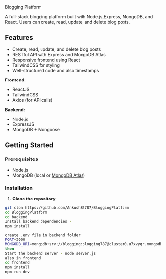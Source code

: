 Blogging Platform

A full-stack blogging platform built with Node.js,Express, MongoDB, and React. Users can create, read, update, and delete blog posts.

## Features

- Create, read, update, and delete blog posts
- RESTful API with Express and MongoDB Atlas
- Responsive frontend using React 
- TailwindCSS for styling
- Well-structured code and also timestamps 


**Frontend:**
- ReactJS 
- TailwindCSS
- Axios (for API calls)

**Backend:**
- Node.js
- ExpressJS
- MongoDB + Mongoose

## Getting Started

### Prerequisites

- Node.js
- MongoDB (local or [MongoDB Atlas](https://www.mongodb.com/cloud/atlas))

### Installation

1. **Clone the repository**

```bash
git clon https://github.com/Ankush82787/BloggingPlatform
cd BloggingPlatform
cd backend
Install backend dependencies -
npm install

create .env file in backend folder 
PORT=5000
MONGODB_URI=mongodb+srv://blogging:blogging787@cluster0.u7xvyqr.mongodb.net/
then
Start the backend server - node server.js
also in frontend
cd frontend
npm install
npm run dev 
